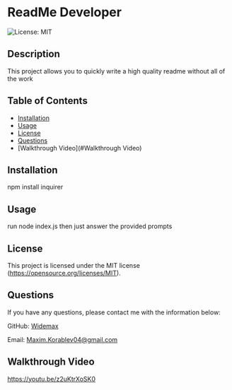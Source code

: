 # ReadMe Developer
![License: MIT](https://img.shields.io/badge/License-MIT-yellow.svg)

## Description

This project allows you to quickly write a high quality readme without all of the work

## Table of Contents

- [Installation](#installation)
- [Usage](#usage)
- [License](#license)
- [Questions](#questions)
- [Walkthrough Video](#Walkthrough Video)

## Installation

npm install inquirer

## Usage

run node index.js
then just answer the provided prompts

## License

This project is licensed under the MIT license (https://opensource.org/licenses/MIT).


## Questions

If you have any questions, please contact me with the information below:

GitHub: [Widemax](https://github.com/Widemax)

Email: Maxim.Korablev04@gmail.com

## Walkthrough Video
https://youtu.be/z2uKtrXoSK0
